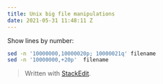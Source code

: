 ```yaml
---
title: Unix big file manipulations
date: 2021-05-31 11:48:11 Z
---
```


Show lines by number:
```bash
sed -n '10000000,10000020p; 10000021q' filename
sed -n '10000000,+20p'  filename
``` 
> Written with [StackEdit](https://stackedit.io/).
<!--stackedit_data:
eyJoaXN0b3J5IjpbLTE2OTgxMjkxOTddfQ==
-->